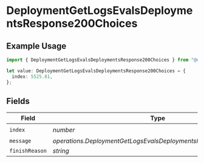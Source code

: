 # DeploymentGetLogsEvalsDeploymentsResponse200Choices

## Example Usage

```typescript
import { DeploymentGetLogsEvalsDeploymentsResponse200Choices } from "@orq-ai/node/models/operations";

let value: DeploymentGetLogsEvalsDeploymentsResponse200Choices = {
  index: 5525.81,
};
```

## Fields

| Field                                                            | Type                                                             | Required                                                         | Description                                                      |
| ---------------------------------------------------------------- | ---------------------------------------------------------------- | ---------------------------------------------------------------- | ---------------------------------------------------------------- |
| `index`                                                          | *number*                                                         | :heavy_check_mark:                                               | N/A                                                              |
| `message`                                                        | *operations.DeploymentGetLogsEvalsDeploymentsResponse200Message* | :heavy_minus_sign:                                               | N/A                                                              |
| `finishReason`                                                   | *string*                                                         | :heavy_minus_sign:                                               | N/A                                                              |